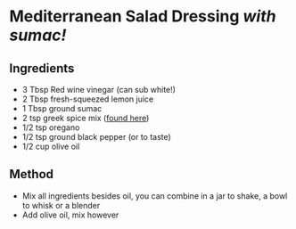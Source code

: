 # Mediterranean Salad Dressing *with sumac!*

## Ingredients
- 3 Tbsp Red wine vinegar (can sub white!)
- 2 Tbsp fresh-squeezed lemon juice
- 1 Tbsp ground sumac
- 2 tsp greek spice mix ([found here](https://github.com/mellymelz/recipes/blob/master/sauces/spice%20mixes/Greek%20Spice%20Mix.md))
- 1/2 tsp oregano
- 1/2 tsp ground black pepper (or to taste)
- 1/2 cup olive oil

## Method

- Mix all ingredients besides oil, you can combine in a jar to shake, a bowl to whisk or a blender
- Add olive oil, mix however
